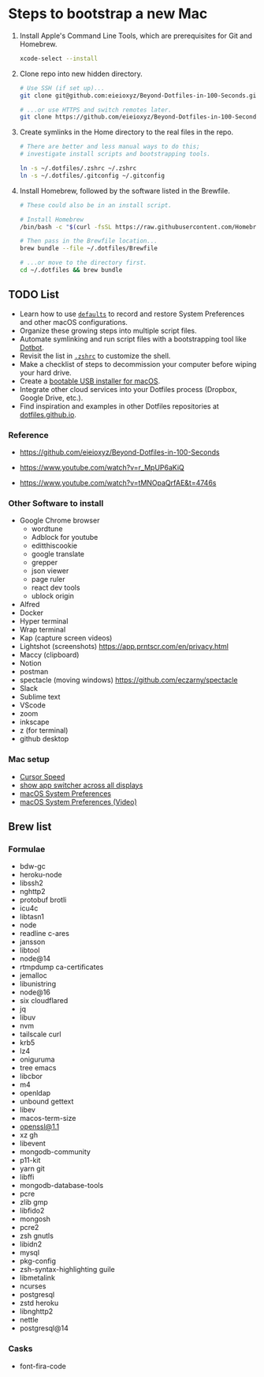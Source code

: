 # Steps to bootstrap a new Mac

1. Install Apple's Command Line Tools, which are prerequisites for Git and Homebrew.

   ```zsh
   xcode-select --install
   ```

2. Clone repo into new hidden directory.

   ```zsh
   # Use SSH (if set up)...
   git clone git@github.com:eieioxyz/Beyond-Dotfiles-in-100-Seconds.git ~/.dotfiles

   # ...or use HTTPS and switch remotes later.
   git clone https://github.com/eieioxyz/Beyond-Dotfiles-in-100-Seconds.git ~/.dotfiles
   ```

3. Create symlinks in the Home directory to the real files in the repo.

   ```zsh
   # There are better and less manual ways to do this;
   # investigate install scripts and bootstrapping tools.

   ln -s ~/.dotfiles/.zshrc ~/.zshrc
   ln -s ~/.dotfiles/.gitconfig ~/.gitconfig
   ```

4. Install Homebrew, followed by the software listed in the Brewfile.

   ```zsh
   # These could also be in an install script.

   # Install Homebrew
   /bin/bash -c "$(curl -fsSL https://raw.githubusercontent.com/Homebrew/install/HEAD/install.sh)"

   # Then pass in the Brewfile location...
   brew bundle --file ~/.dotfiles/Brewfile

   # ...or move to the directory first.
   cd ~/.dotfiles && brew bundle
   ```

## TODO List

- Learn how to use [`defaults`](https://macos-defaults.com/#%F0%9F%99%8B-what-s-a-defaults-command) to record and restore System Preferences and other macOS configurations.
- Organize these growing steps into multiple script files.
- Automate symlinking and run script files with a bootstrapping tool like [Dotbot](https://github.com/anishathalye/dotbot).
- Revisit the list in [`.zshrc`](.zshrc) to customize the shell.
- Make a checklist of steps to decommission your computer before wiping your hard drive.
- Create a [bootable USB installer for macOS](https://support.apple.com/en-us/HT201372).
- Integrate other cloud services into your Dotfiles process (Dropbox, Google Drive, etc.).
- Find inspiration and examples in other Dotfiles repositories at [dotfiles.github.io](https://dotfiles.github.io/).

### Reference

- https://github.com/eieioxyz/Beyond-Dotfiles-in-100-Seconds

- https://www.youtube.com/watch?v=r_MpUP6aKiQ

- https://www.youtube.com/watch?v=tMNOpaQrfAE&t=4746s

### Other Software to install

- Google Chrome browser
  - wordtune
  - Adblock for youtube
  - editthiscookie
  - google translate
  - grepper
  - json viewer
  - page ruler
  - react dev tools
  - ublock origin
- Alfred
- Docker
- Hyper terminal
- Wrap terminal
- Kap (capture screen videos)
- Lightshot (screenshots) https://app.prntscr.com/en/privacy.html
- Maccy (clipboard)
- Notion
- postman
- spectacle (moving windows) https://github.com/eczarny/spectacle
- Slack
- Sublime text
- VScode
- zoom
- inkscape
- z (for terminal)
- github desktop

### Mac setup

- [Cursor Speed](https://www.maketecheasier.com/adjust-cursor-speed-in-mac/)
- [show app switcher across all displays](https://gist.github.com/jthodge/c4ba15a78fb29671dfa072fe279355f0)
- [macOS System Preferences](https://amiryonatan.medium.com/increase-development-productivity-in-macos-c936fce43c17)
- [macOS System Preferences (Video)](https://www.youtube.com/watch?v=tMNOpaQrfAE)

## Brew list

### Formulae

- bdw-gc
- heroku-node
- libssh2
- nghttp2
- protobuf
  brotli
- icu4c
- libtasn1
- node
- readline
  c-ares
- jansson
- libtool
- node@14
- rtmpdump
  ca-certificates
- jemalloc
- libunistring
- node@16
- six
  cloudflared
- jq
- libuv
- nvm
- tailscale
  curl
- krb5
- lz4
- oniguruma
- tree
  emacs
- libcbor
- m4
- openldap
- unbound
  gettext
- libev
- macos-term-size
- openssl@1.1
- xz
  gh
- libevent
- mongodb-community
- p11-kit
- yarn
  git
- libffi
- mongodb-database-tools
- pcre
- zlib
  gmp
- libfido2
- mongosh
- pcre2
- zsh
  gnutls
- libidn2
- mysql
- pkg-config
- zsh-syntax-highlighting
  guile
- libmetalink
- ncurses
- postgresql
- zstd
  heroku
- libnghttp2
- nettle
- postgresql@14

### Casks

- font-fira-code
